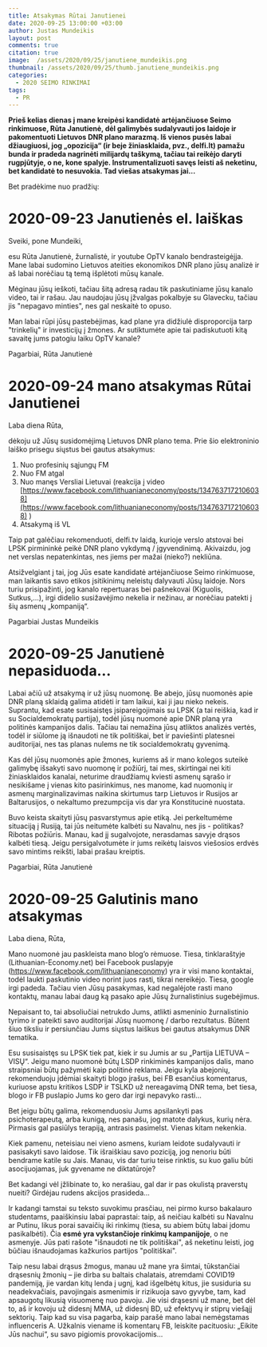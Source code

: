 ```yaml
---
title: Atsakymas Rūtai Janutienei
date: 2020-09-25 13:00:00 +03:00
author: Justas Mundeikis
layout: post
comments: true
citation: true
image:  /assets/2020/09/25/janutiene_mundeikis.png
thumbnail: /assets/2020/09/25/thumb.janutiene_mundeikis.png
categories:
  - 2020 SEIMO RINKIMAI
tags:
  - PR
---
```

**Prieš kelias dienas į mane kreipėsi kandidatė artėjančiuose Seimo rinkimuose, Rūta Janutienė, dėl galimybės sudalyvauti jos laidoje ir pakomentuoti Lietuvos DNR plano marazmą. Iš vienos pusės labai džiaugiuosi, jog „opozicija“ (ir beje žiniasklaida, pvz., delfi.lt) pamažu bunda ir pradeda nagrinėti milijardų taškymą, tačiau tai reikėjo daryti rugpjūtyje, o ne, kone spalyje. Instrumentalizuoti savęs leisti aš neketinu, bet kandidatė to nesuvokia. Tad viešas atsakymas jai...**<!--more-->

Bet pradėkime nuo pradžių:

# 2020-09-23 Janutienės el. laiškas

Sveiki, pone Mundeiki,

esu Rūta Janutienė, žurnalistė, ir youtube OpTV kanalo bendrasteigėįja. Mane labai sudomino Lietuvos ateities ekonomikos DNR plano jūsų analizė ir aš labai norėčiau tą temą išplėtoti mūsų kanale.

Mėginau jūsų ieškoti, tačiau šitą adresą radau tik paskutiniame jūsų kanalo video, tai ir rašau. Jau naudojau jūsų įžvalgas pokalbyje su Glavecku, tačiau jis "nepagavo minties", nes gal neskaitė to opuso.

Man labai rūpi jūsų pastebėjimas, kad plane yra didžiulė disproporcija tarp "trinkelių" ir investicijų į žmones. Ar sutiktumėte apie tai padiskutuoti kitą savaitę jums patogiu laiku OpTV kanale?

Pagarbiai,
Rūta Janutienė

# 2020-09-24 mano atsakymas Rūtai Janutienei

Laba diena Rūta,

dėkoju už Jūsų susidomėjimą Lietuvos DNR plano tema. Prie šio elektroninio laiško prisegu siųstus bei gautus atsakymus:

1. Nuo profesinių sąjungų FM
2. Nuo FM atgal
3. Nuo manęs Versliai Lietuvai (reakcija į video [https://www.facebook.com/lithuanianeconomy/posts/1347637172106038](https://www.facebook.com/lithuanianeconomy/posts/1347637172106038) )
4. Atsakymą iš VL

Taip pat galėčiau rekomenduoti, delfi.tv laidą, kurioje verslo atstovai bei LPSK pirmininkė peikė DNR plano vykdymą / įgyvendinimą. Akivaizdu, jog net verslas nepatenkintas, nes jiems per mažai (nieko?) nekliūna.

Atsižvelgiant į tai, jog Jūs esate kandidatė artėjančiuose Seimo rinkimuose, man laikantis savo etikos įsitikinimų neleistų dalyvauti Jūsų laidoje. Nors turiu prisipažinti, jog kanalo repertuaras bei pašnekovai (Kiguolis, Sutkus,...), irgi didelio susižavėjimo nekelia ir nežinau, ar norėčiau patekti į šių asmenų „kompaniją“.

Pagarbiai
Justas Mundeikis


# 2020-09-25 Janutienė nepasiduoda...

Labai ačiū už atsakymą ir už jūsų nuomonę. Be abejo, jūsų nuomonės apie DNR planą sklaidą galima atidėti ir tam laikui, kai ji jau nieko nekeis. Suprantu, kad esate susisaistęs įsipareigojimais su LPSK (a tai reiškia, kad ir su Socialdemokratų partija), todėl jūsų nuomonė apie DNR planą yra politinės kampanijos dalis.
Tačiau tai nemažina jūsų atliktos analizės vertės, todėl ir siūlome ją išnaudoti ne tik politiškai, bet ir paviešinti platesnei auditorijai, nes tas planas nulems ne tik socialdemokratų gyvenimą.

Kas dėl jūsų nuomonės apie žmones, kuriems aš ir mano kolegos suteikė galimybę išsakyti savo nuomonę ir požiūrį, tai mes, skirtingai nei kiti žiniasklaidos kanalai, neturime draudžiamų kviesti asmenų sąrašo ir nesikišame į vienas kito pasirinkimus, nes manome, kad nuomonių ir asmenų marginalizavimas naikina skirtumus tarp Lietuvos ir Rusijos ar Baltarusijos, o nekaltumo prezumpcija vis dar yra Konstitucinė nuostata.

Buvo keista skaityti jūsų pasvarstymus apie etiką. Jei perkeltumėme situaciją į Rusiją, tai jūs neitumėte kalbėti su Navalnu, nes jis - politikas? Ribotas požiūris. Manau, kad jį sugalvojote, nerasdamas savyje drąsos kalbėti tiesą. Jeigu persigalvotumėte ir jums reikėtų laisvos viešosios erdvės savo mintims reikšti, labai prašau kreiptis.

Pagarbiai,
Rūta Janutienė

# 2020-09-25 Galutinis mano atsakymas

Laba diena, Rūta,

Mano nuomonė jau paskleista mano blog’o rėmuose. Tiesa, tinklaraštyje  (Lithuanian-Economy.net)  bei Facebook puslapyje (https://www.facebook.com/lithuanianeconomy) yra ir visi mano kontaktai, todėl laukti paskutinio video norint juos rasti, tikrai nereikėjo. Tiesa, google irgi padeda. Tačiau vien Jūsų pasakymas, kad negalėjote rasti mano kontaktų, manau labai daug ką pasako apie Jūsų žurnalistinius sugebėjimus.

Nepaisant to, tai absoliučiai netrukdo Jums, atlikti asmeninio žurnalistinio tyrimo ir pateikti savo auditorijai Jūsų nuomonę / darbo rezultatus. Būtent šiuo tiksliu ir persiunčiau Jums siųstus laiškus bei gautus atsakymus DNR tematika.

Esu susisaistęs su LPSK tiek pat, kiek ir su Jumis ar su „Partija LIETUVA – VISŲ“. Jeigu mano nuomonė  būtų LSDP rinkiminės kampanijos dalis, mano straipsniai būtų pažymėti kaip politinė reklama. Jeigu kyla abejonių, rekomenduoju įdėmiai skaityti blogo įrašus, bei FB esančius komentarus, kuriuose apstu kritikos LSDP ir TSLKD už nereagavimą DNR tema, bet tiesa, blogo ir FB puslapio Jums ko gero dar irgi nepavyko rasti…

Bet jeigu būtų galima, rekomenduosiu Jums apsilankyti pas psichoterapeutą, arba kunigą, nes panašu, jog matote dalykus, kurių nėra. Pirmasis gal pasiūlys terapiją, antrasis pasimelst. Vienas kitam nekenkia.

Kiek pamenu, neteisiau nei vieno asmens, kuriam leidote sudalyvauti ir pasisakyti savo laidose. Tik išraiškiau savo poziciją, jog nenoriu būti bendrame katile su Jais. Manau, vis dar turiu teise rinktis, su kuo galiu būti asocijuojamas, juk gyvename ne diktatūroje?

Bet kadangi vėl įžlibinate to, ko nerašiau, gal dar ir pas okulistą praverstų nueiti? Girdėjau rudens akcijos prasideda...

Ir kadangi tamstai su teksto suvokimu prasčiau, nei pirmo kurso bakalauro studentams, paaiškinsiu labai paprastai: taip, aš neičiau kalbėti su Navalnu ar Putinu, likus porai savaičių iki rinkimų (tiesa, su abiem būtų labai įdomu pasikalbėti). Čia **esmė yra vykstančioje rinkimų kampanijoje**, o ne asmenyje. Jūs pati rašote "išnaudoti ne tik politiškai", aš neketinu leisti, jog būčiau išnaudojamas kažkurios partijos "politiškai".

Taip nesu labai drąsus žmogus, manau už mane yra šimtai, tūkstančiai drąsesnių žmonių – jie dirba su baltais chalatais, atremdami COVID19 pandemiją, jie vardan kitų lenda į ugnį, kad išgelbėtų kitus, jie susiduria su neadekvačiais, pavojingais asmenimis ir rizikuoja savo gyvybe, tam, kad apsaugotų likusią visuomenę nuo pavoju. Jie visi drąsesni už mane, bet dėl to, aš ir kovoju už didesnį MMA, už didesnį BD, už efektyvų ir stiprų viešąjį sektorių. Taip kad su visa pagarba, kaip parašė mano labai nemėgstamas influenceris A. Užkalnis viename iš komentarų FB, leiskite pacituosiu: „Eikite Jūs nachui“, su savo pigiomis provokacijomis...
